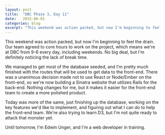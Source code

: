 ```yaml
---
layout: post
title:  "DBC Phase 3, Day 11"
date:   2015-06-01
categories: blog
excerpt: "This weekend was action packed, but now I'm beginning to feel the drain. Our team agreed to core hours to work on the project, which means we're at DBC from 9-6 every day, including weekends. No big deal, but I'm definitely noticing the lack of break time."
---
```


This weekend was action packed, but now I'm beginning to feel the drain. Our team agreed to core hours to work on the project, which means we're at DBC from 9-6 every day, including weekends. No big deal, but I'm definitely noticing the lack of break time.

We managed to get most of the database seeded, and I'm pretty much finished with the routes that will be used to get data to the front-end. There was a unanimous decision made not to use React or Node/Ember on the front-end, so we're now building a Sinatra website that utilizes Rails for the back-end. Nothing changes for me, but it makes it easier for the front-end team to create a more polished product.

Today was more of the same, just finishing up the database, working on the key features we'd like to implement, and figuring out what I can do to help the front-end team. We're also trying to learn D3, but I'm not quite ready to attack that monster yet.

Until tomorrow, I'm Edwin Unger, and I'm a web developer in training.